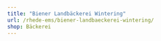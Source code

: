 ```yaml
---
title: "Biener Landbäckerei Wintering"
url: /rhede-ems/biener-landbaeckerei-wintering/
shop: Bäckerei
---
```

